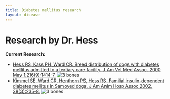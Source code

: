 ```yaml
---
title: Diabetes mellitus research
layout: disease
---
```


# Research by Dr. Hess

**Current Research:**

- [Hess RS, Kass PH, Ward CR. Breed distribution of dogs with diabetes mellitus admitted to a tertiary care facility. J Am Vet Med Assoc. 2000 May 1;216(9):1414-7.](http://www.ncbi.nlm.nih.gov/entrez/query.fcgi?cmd=Retrieve&db=PubMed&list_uids=10800511&dopt=Abstract) ![3 bones](/img/3-bones.png)
- [Kimmel SE, Ward CR, Henthorn PS, Hess RS. Familial insulin-dependent diabetes mellitus in Samoyed dogs. J Am Anim Hosp Assoc 2002. 38(3):235-8.](http://www.ncbi.nlm.nih.gov/pubmed/?term=hess+rs+samoyed) ![3 bones](/img/3-bones.png)
